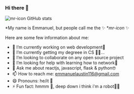 ### Hi there 👋

![mr-icon GitHub stats](https://github-readme-stats.vercel.app/api?username=mr-icon&show_icons=true&count_private=true&theme=merko)


*My name is Emmanuel, but people call me the ✨ **mr-icon* ✨ 

Here are some few information about me:

- 🔭 I’m currently working on web development📱
- 🌱 I’m currently getting  my degreee in CS 🧑‍💻...
- 👯 I’m looking to collaborate on any open source project
- 🤔 I’m looking for help with learning how to network🤝
- 💬 Ask me about reactjs, javascript, flask & python🤓
- 📫 How to reach me: emmanuelaustin116@gmail.com
- 😄 Pronouns: he/it 👀
- ⚡ Fun fact: hmmm 🤔, deep down i think i'm a robot🤖🦾
